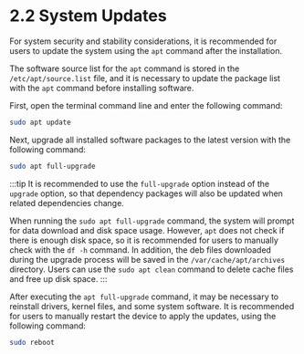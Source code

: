 # 2.2 System Updates
For system security and stability considerations, it is recommended for users to update the system using the `apt` command after the installation.

The software source list for the `apt` command is stored in the `/etc/apt/source.list` file, and it is necessary to update the package list with the `apt` command before installing software.

First, open the terminal command line and enter the following command:
```bash
sudo apt update
```
Next, upgrade all installed software packages to the latest version with the following command:
```bash
sudo apt full-upgrade
```

:::tip
It is recommended to use the `full-upgrade` option instead of the `upgrade` option, so that dependency packages will also be updated when related dependencies change.

When running the `sudo apt full-upgrade` command, the system will prompt for data download and disk space usage. However, `apt` does not check if there is enough disk space, so it is recommended for users to manually check with the `df -h` command. In addition, the deb files downloaded during the upgrade process will be saved in the `/var/cache/apt/archives` directory. Users can use the `sudo apt clean` command to delete cache files and free up disk space.
:::

After executing the `apt full-upgrade` command, it may be necessary to reinstall drivers, kernel files, and some system software. It is recommended for users to manually restart the device to apply the updates, using the following command:

```bash
sudo reboot
```